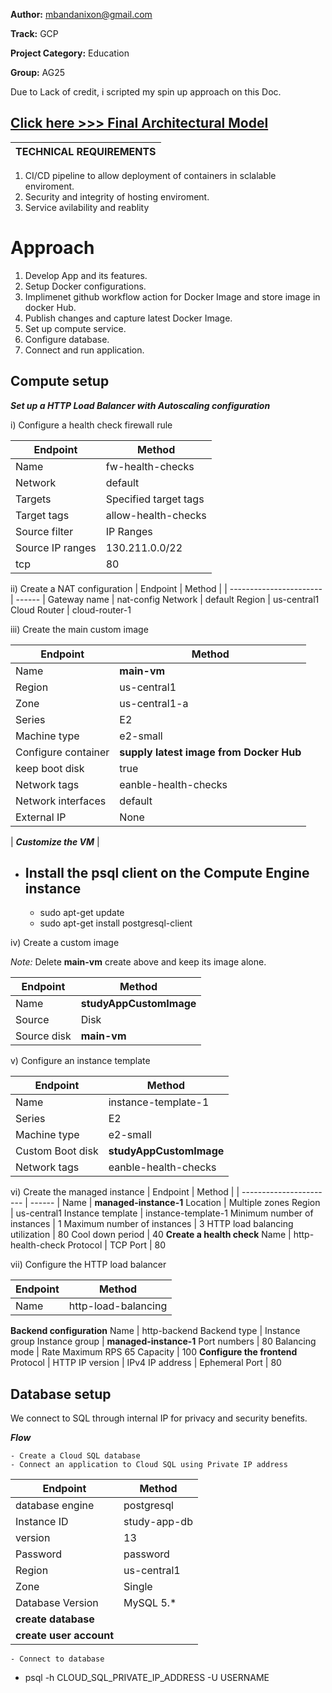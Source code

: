 **Author:** mbandanixon@gmail.com

**Track:** GCP

**Project Category:** Education

**Group:** AG25 

Due to Lack of credit, i scripted my spin up approach on this Doc.

## [Click here >>> Final Architectural Model](https://drive.google.com/file/d/1leyPNd6r1ginwrTXS5APpUrgJxYoVpg2/view?usp=sharing)



 | TECHNICAL REQUIREMENTS |
 | ----------------------- |

1. CI/CD pipeline to allow deployment of containers in sclalable enviroment.
2. Security and integrity of hosting enviroment.
3. Service avilability and reablity


# Approach

1. Develop App and its features.
2. Setup Docker configurations.
3. Implimenet github workflow action for Docker Image and store image in docker Hub.
4. Publish changes and capture latest Docker Image.
5. Set up compute service.
6. Configure database.
7. Connect and run application.



## Compute setup

***Set up a HTTP Load Balancer with Autoscaling configuration***

i) Configure a health check firewall rule

| Endpoint                | Method |
| ----------------------- | ------ |
Name	| fw-health-checks
Network	| default
Targets	| Specified target tags
Target tags	| allow-health-checks
Source filter	| IP Ranges
Source IP ranges	| 130.211.0.0/22
tcp | 80


ii) Create a NAT configuration
| Endpoint                | Method |
| ----------------------- | ------ |
Gateway name |	nat-config
Network	| default
Region	| us-central1
Cloud Router | cloud-router-1


iii) Create the main custom image

| Endpoint                | Method |
| ----------------------- | ------ |
Name |	**main-vm**
Region	| us-central1
Zone	| us-central1-a
Series |	E2
Machine type	| e2-small
Configure container | **supply latest image from Docker Hub**
 keep boot disk | true
Network tags | eanble-health-checks
Network interfaces | default
External IP | None

 | ***Customize the VM*** |

 - ## Install the psql client on the Compute Engine instance

    - sudo apt-get update
    - sudo apt-get install postgresql-client


 iv) Create a custom image

*Note:* Delete **main-vm** create above and keep its image alone.

| Endpoint                | Method |
| ----------------------- | ------ |
| Name |	**studyAppCustomImage**
| Source |	Disk
| Source disk |	**main-vm**


v) Configure an instance template

| Endpoint                | Method |
| ----------------------- | ------ |
Name | instance-template-1
Series |	E2
Machine type	| e2-small
Custom Boot disk | **studyAppCustomImage**
Network tags | eanble-health-checks


vi) Create the managed instance
| Endpoint                | Method |
| ----------------------- | ------ |
Name	| **managed-instance-1**
Location |	Multiple zones
Region	| us-central1
Instance template |	instance-template-1
Minimum number of instances | 	1
Maximum number of instances | 3
HTTP load balancing utilization | 80
 Cool down period | 40
 **Create a health check**
Name	| http-health-check
Protocol |	TCP
Port	| 80


vii) Configure the HTTP load balancer

| Endpoint                | Method |
| ----------------------- | ------ |
Name | http-load-balancing
**Backend configuration**
Name	| http-backend
Backend type |	Instance group
Instance group |	**managed-instance-1**
Port numbers	| 80
Balancing mode	| Rate
Maximum RPS	 65
Capacity	| 100
**Configure the frontend**
Protocol	| HTTP
IP version	| IPv4
IP address	| Ephemeral
Port	| 80



 
## Database setup
 We connect to SQL through internal IP for privacy and security benefits.

 ***Flow***

    - Create a Cloud SQL database
    - Connect an application to Cloud SQL using Private IP address

| Endpoint                | Method |
| ----------------------- | ------ |
database engine | postgresql
Instance ID |	study-app-db
version | 13
Password	| password
Region	| us-central1
Zone	| Single
Database Version	| MySQL 5.*
**create database** |
**create user account** |

    - Connect to database
- psql -h CLOUD_SQL_PRIVATE_IP_ADDRESS -U USERNAME

 

